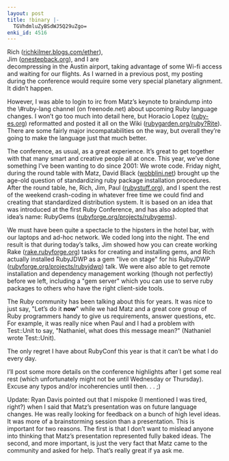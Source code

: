 ```yaml
---
layout: post
title: !binary |-
  TGVhdmluZyBSdWJ5Q29uZgo=
enki_id: 4516
---
```


Rich (<a
href="http://richkilmer.blogs.com/ether">richkilmer.blogs.com/ether</a>),  
Jim (<a href="http://onestepback.org">onestepback.org</a>), and I are  
decompressing in the Austin airport, taking advantage of some Wi-fi
access  
and waiting for our flights. As I warned in a previous post, my
posting  
during the conference would require some very special planetary
alignment.  
It didn’t happen.

<p>
However, I was able to login to irc from Matz’s keynote to braindump  
into the \#ruby-lang channel (on freenode.net) about upcoming Ruby
language  
changes. I won’t go too much into detail here, but Horacio Lopez (<a
href="http://ruby-es.org">ruby-es.org</a>) reformatted and posted it all
on  
the Wiki (<a
href="http://rubygarden.org/ruby?Rite">rubygarden.org/ruby?Rite</a>).
There  
are some fairly major incompatabilities on the way, but overall  
they’re going to make the language just that much better.

</p>
<p>
The conference, as usual, as a great experience. It’s great to get  
together with that many smart and creative people all at once. This
year,  
we’ve done something I’ve been wanting to do since 2001: We  
wrote code. Friday night, during the round table with Matz, David Black
(<a
href="http://wobblini.net">wobblini.net</a>) brought up the age-old  
question of standardizing ruby package installation procedures. After
the  
round table, he, Rich, Jim, Paul (<a
href="http://rubystuff.org">rubystuff.org</a>), and I spent the rest of
the  
weekend crash-coding in whatever free time we could find and creating
that  
standardized distribution system. It is based on an idea that was  
introduced at the first Ruby Conference, and has also adopted that  
idea’s name: RubyGems (<a
href="http://rubyforge.org/projects/rubygems">rubyforge.org/projects/rubygems</a>).

</p>
<p>
We must have been quite a spectacle to the hipsters in the hotel bar,
with  
our laptops and ad-hoc network. We coded long into the night. The end  
result is that during today’s talks, Jim showed how you can create  
working Rake
(<a href="http://rake.rubyforge.org">rake.rubyforge.org</a>)  
tasks for creating and installing gems, and Rich actually installed  
RubyJDWP as a gem "live on stage&quot; for his RubyJDWP (<a
href="http://rubyforge.org/projects/rubyjdwp">rubyforge.org/projects/rubyjdwp</a>)  
talk. We were also able to get remote installation and dependency  
management working (though not perfectly) before we left, including a  
"gem server&quot; which you can use to serve ruby packages to others  
who have the right client-side tools.

</p>
<p>
The Ruby community has been talking about this for years. It was nice
to  
just say, "Let’s do it <b>now</b>" while we had Matz and a  
great core group of Ruby programmers handy to give us requirements,
answer  
questions, etc. For example, it was really nice when Paul and I had a  
problem with Test::Unit to say, "Nathaniel, what does this message  
mean?" (Nathaniel wrote Test::Unit).

</p>
<p>
The only regret I have about RubyConf this year is that it can’t be  
what I do every day.

</p>
<p>
I’ll post some more details on the conference highlights after I get  
some real rest (which unfortunately might not be until Wednesday or  
Thursday). Excuse any typos and/or incoherencies until then. . . ;)

</p>
<p>
Update: Ryan Davis pointed out that I mispoke (I mentioned I was
tired,  
right?) when I said that Matz’s presentation was on future language  
changes. He was really looking for feedback on a bunch of high level
ideas.  
It was more of a brainstorming session than a presentation. This is  
important for two reasons. The first is that I don’t want to mislead  
anyone into thinking that Matz’s presentation represented fully baked  
ideas. The second, and more important, is just the very fact that Matz
came  
to the community and asked for help. That’s really great if ya ask  
me.

</p>
